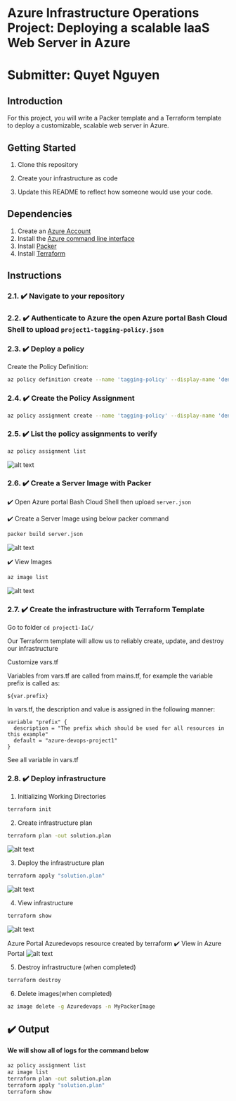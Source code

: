 # Azure Infrastructure Operations Project: Deploying a scalable IaaS Web Server in Azure
# Submitter: Quyet Nguyen

## Introduction
For this project, you will write a Packer template and a Terraform template to deploy a customizable, scalable web server in Azure.

## Getting Started
1. Clone this repository

2. Create your infrastructure as code

3. Update this README to reflect how someone would use your code.

## Dependencies
1. Create an [Azure Account](https://portal.azure.com) 
2. Install the [Azure command line interface](https://docs.microsoft.com/en-us/cli/azure/install-azure-cli?view=azure-cli-latest)
3. Install [Packer](https://www.packer.io/downloads)
4. Install [Terraform](https://www.terraform.io/downloads.html)

## Instructions
### 2.1. :heavy_check_mark: Navigate to your repository
### 2.2. :heavy_check_mark: Authenticate to Azure the open Azure portal Bash Cloud Shell to upload `project1-tagging-policy.json`

### 2.3. :heavy_check_mark: Deploy a policy
Create the Policy Definition:

```bash
az policy definition create --name 'tagging-policy' --display-name 'deny-creation-untagged-resources' --description 'This policy ensures all indexed resources in your subscription have tags and deny deployment if they do not' --rules ./project1-tagging-policy.json  --mode All
```

### 2.4. :heavy_check_mark: Create the Policy Assignment
```bash
az policy assignment create --name 'tagging-policy' --display-name 'deny-creation-untagged-resources' --policy tagging-policy
```

### 2.5. :heavy_check_mark: List the policy assignments to verify

```bash
az policy assignment list
```
![alt text](images\azpolicyassignmentlist.png)

### 2.6. :heavy_check_mark: Create a Server Image with Packer

✔️ Open Azure portal Bash Cloud Shell then upload  `server.json`


✔️ Create a Server Image using below packer command

```bash 
packer build server.json
```
![alt text](images\packagebuildsuccess.png)

✔️ View Images

```bash 
az image list
```
![alt text](images\azureimagelist.png)

### 2.7. :heavy_check_mark: Create the infrastructure with Terraform Template

Go to folder `cd project1-IaC/`

Our Terraform template will allow us to reliably create, update, and destroy our infrastructure

Customize vars.tf

Variables from vars.tf are called from mains.tf, for example the variable prefix is called as:

```
${var.prefix}
```

In vars.tf, the description and value is assigned in the following manner:

```
variable "prefix" {
  description = "The prefix which should be used for all resources in this example"
  default = "azure-devops-project1"
}
```

See all variable in vars.tf

### 2.8. :heavy_check_mark: Deploy infrastructure

1. Initializing Working Directories

```bash 
terraform init
```

2. Create infrastructure plan
```bash 
terraform plan -out solution.plan
```

![alt text](images\terraform_solution_plan.png)

3. Deploy the infrastructure plan

```bash  
terraform apply "solution.plan"
```

![alt text](images\terraform_apply_solution.png)

4. View infrastructure

```bash  
terraform show
```

![alt text](images\terraform_show.png)


Azure Portal Azuredevops resource created by terraform
✔️ View in Azure Portal
![alt text](images\azureportaloutput.png)


5. Destroy infrastructure (when completed)

```bash 
terraform destroy
```

6. Delete images(when completed)

```bash 
az image delete -g Azuredevops -n MyPackerImage
```



## :heavy_check_mark: Output
#### We will show all of logs for the command below

```bash 
az policy assignment list
az image list
terraform plan -out solution.plan
terraform apply "solution.plan"
terraform show
```

